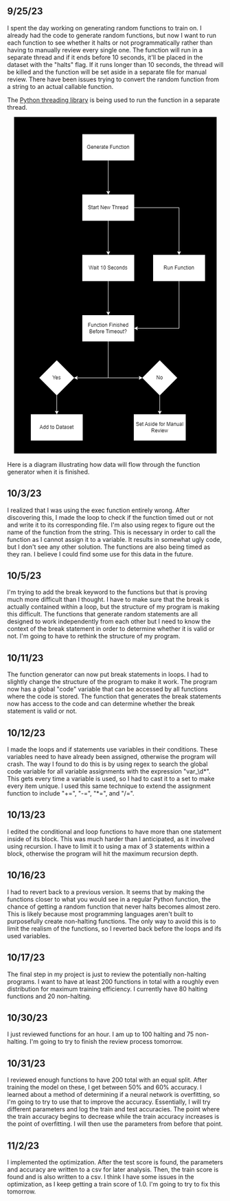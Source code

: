 ## 9/25/23

I spent the day working on generating random functions to train on. I already had the code to generate random functions, but now I want to run each function to see whether it halts or not programmatically rather than having to manually review every single one. The function will run in a separate thread and if it ends before 10 seconds, it'll be placed in the dataset with the "halts" flag. If it runs longer than 10 seconds, the thread will be killed and the function will be set aside in a separate file for manual review. There have been issues trying to convert the random function from a string to an actual callable function.

The [Python threading library](https://docs.python.org/3/library/threading.html) is being used to run the function in a separate thread.

<center>

![Function Flow](function_flow.png)

</center>

Here is a diagram illustrating how data will flow through the function generator when it is finished.

## 10/3/23

I realized that I was using the exec function entirely wrong. After discovering this, I made the loop to check if the function timed out or not and write it to its corresponding file. I'm also using regex to figure out the name of the function from the string. This is necessary in order to call the function as I cannot assign it to a variable. It results in somewhat ugly code, but I don't see any other solution. The functions are also being timed as they ran. I believe I could find some use for this data in the future.

## 10/5/23

I'm trying to add the break keyword to the functions but that is proving much more difficult than I thought. I have to make sure that the break is actually contained within a loop, but the structure of my program is making this difficult. The functions that generate random statements are all designed to work independently from each other but I need to know the context of the break statement in order to determine whether it is valid or not. I'm going to have to rethink the structure of my program.

## 10/11/23
The function generator can now put break statements in loops. I had to slightly change the structure of the program to make it work. The program now has a global "code" variable that can be accessed by all functions where the code is stored. The function that generates the break statements now has access to the code and can determine whether the break statement is valid or not. 

## 10/12/23
I made the loops and if statements use variables in their conditions. These variables need to have already been assigned, otherwise the program will crash. The way I found to do this is by using regex to search the global code variable for all variable assignments with the expression "var_\d*". This gets every time a variable is used, so I had to cast it to a set to make every item unique. I used this same technique to extend the assignment function to include "+=", "-=", "*=", and "/=".

## 10/13/23
I edited the conditional and loop functions to have more than one statement inside of its block. This was much harder than I anticipated, as it involved using recursion. I have to limit it to using a max of 3 statements within a block, otherwise the program will hit the maximum recursion depth.

## 10/16/23
I had to revert back to a previous version. It seems that by making the functions closer to what you would see in a regular Python function, the chance of getting a random function that never halts becomes almost zero. This is likely because most programming languages aren't built to purposefully create non-halting functions. The only way to avoid this is to limit the realism of the functions, so I reverted back before the loops and ifs used variables.

## 10/17/23
The final step in my project is just to review the potentially non-halting programs. I want to have at least 200 functions in total with a roughly even distribution for maximum training efficiency. I currently have 80 halting functions and 20 non-halting.

## 10/30/23
I just reviewed functions for an hour. I am up to 100 halting and 75 non-halting. I'm going to try to finish the review process tomorrow.

## 10/31/23
I reviewed enough functions to have 200 total with an equal split. After training the model on these, I get between 50% and 60% accuracy. I learned about a method of determining if a neural network is overfitting, so I'm going to try to use that to improve the accuracy. Essentially, I will try different parameters and log the train and test accuracies. The point where the train accuracy begins to decrease while the train accuracy increases is the point of overfitting. I will then use the parameters from before that point.

## 11/2/23
I implemented the optimization. After the test score is found, the parameters and accuracy are written to a csv for later analysis. Then, the train score is found and is also written to a csv. I think I have some issues in the optimization, as I keep getting a train score of 1.0. I'm going to try to fix this tomorrow.